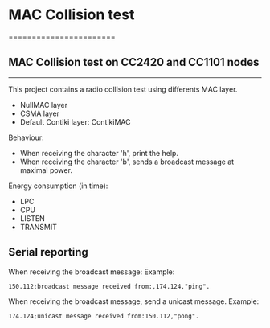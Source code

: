 # MAC Collision test
=======================

## MAC Collision test on CC2420 and CC1101 nodes
----------------------

This project contains a radio collision test using differents MAC layer.

- NullMAC layer
- CSMA layer
- Default Contiki layer: ContikiMAC

Behaviour:

- When receiving the character 'h', print the help.
- When receiving the character 'b', sends a broadcast message at maximal power.

Energy consumption (in time):
- LPC
- CPU
- LISTEN
- TRANSMIT

## Serial reporting

When receiving the broadcast message:
Example:
```
150.112;broadcast message received from:,174.124,"ping".
```
When receiving the broadcast message, send a unicast message.
Example:
```
174.124;unicast message received from:150.112,"pong".
```



